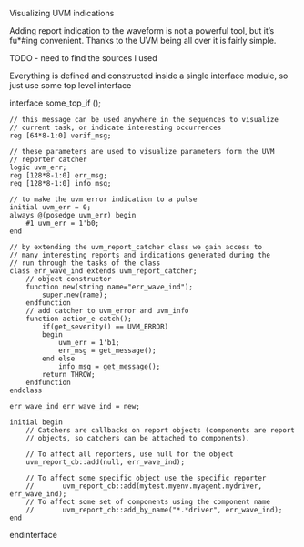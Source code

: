 Visualizing UVM indications

Adding report indication to the waveform is not a powerful tool, but it’s fu*#ing convenient.
Thanks to the UVM being all over it is fairly simple.

TODO - need to find the sources I used

Everything is defined and constructed inside a single interface module, so just use some top level interface

interface some_top_if ();

    // this message can be used anywhere in the sequences to visualize
    // current task, or indicate interesting occurrences
    reg [64*8-1:0] verif_msg;

    // these parameters are used to visualize parameters form the UVM
    // reporter catcher
    logic uvm_err;
    reg [128*8-1:0] err_msg;
    reg [128*8-1:0] info_msg;
 
    // to make the uvm error indication to a pulse
    initial uvm_err = 0;
    always @(posedge uvm_err) begin
        #1 uvm_err = 1'b0;
    end
	
    // by extending the uvm_report_catcher class we gain access to
    // many interesting reports and indications generated during the
    // run through the tasks of the class
    class err_wave_ind extends uvm_report_catcher;
        // object constructor
        function new(string name="err_wave_ind");
            super.new(name);
        endfunction
        // add catcher to uvm_error and uvm_info
        function action_e catch();
            if(get_severity() == UVM_ERROR)
            begin
                uvm_err = 1'b1;
                err_msg = get_message();
            end else 
                info_msg = get_message();
            return THROW;
        endfunction
    endclass
    
    err_wave_ind err_wave_ind = new;

    initial begin
        // Catchers are callbacks on report objects (components are report
        // objects, so catchers can be attached to components).
        
        // To affect all reporters, use null for the object
        uvm_report_cb::add(null, err_wave_ind);

        // To affect some specific object use the specific reporter
        //       uvm_report_cb::add(mytest.myenv.myagent.mydriver, err_wave_ind);
        // To affect some set of components using the component name
        //       uvm_report_cb::add_by_name("*.*driver", err_wave_ind);
    end
endinterface


